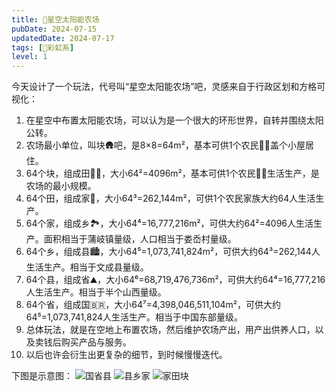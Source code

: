 ```yaml
---
title: 🌌星空太阳能农场
pubDate: 2024-07-15
updatedDate: 2024-07-17
tags: [🌈彩虹系]
level: 1
---
```


今天设计了一个玩法，代号叫“星空太阳能农场”吧，灵感来自于行政区划和方格可视化：

1. 在星空中布置太阳能农场，可以认为是一个很大的环形世界，自转并围绕太阳公转。
2. 农场最小单位，叫块🛖吧，是8×8=64m²，基本可供1个农民🧑‍🌾盖个小屋居住。
3. 64个块，组成田🧑‍🌾，大小64²=4096m²，基本可供1个农民🧑‍🌾生活生产，是农场的最小规模。
4. 64个田，组成家🏡，大小64³=262,144m²，可供1个农民家族大约64人生活生产。
5. 64个家，组成乡🏞️，大小64⁴=16,777,216m²，可供大约64²=4096人生活生产。面积相当于蒲岐镇量级，人口相当于娄岙村量级。
6. 64个乡，组成县🏙，大小64⁵=1,073,741,824m²，可供大约64³=262,144人生活生产。相当于文成县量级。
7. 64个县，组成省⛰️，大小64⁶=68,719,476,736m²，可供大约64⁴=16,777,216人生活生产。相当于半个山西量级。
8. 64个省，组成国🇧🇷，大小64⁷=4,398,046,511,104m²，可供大约64⁵=1,073,741,824人生活生产。相当于中国东部量级。
9. 总体玩法，就是在空地上布置农场，然后维护农场产出，用产出供养人口，以及卖钱后购买产品与服务。
10. 以后也许会衍生出更复杂的细节，到时候慢慢迭代。

下图是示意图：
![国省县](/images/solar-farm-1.png)
![县乡家](/images/solar-farm-2.png)
![家田块](/images/solar-farm-3.png)
